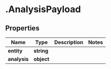 # .AnalysisPayload

## Properties

| Name         | Type          | Description   | Notes         |
| ------------ | ------------- | ------------- | ------------- |
| **entity** | **string** |  |  |
| **analysis** | **object** |  |  |


